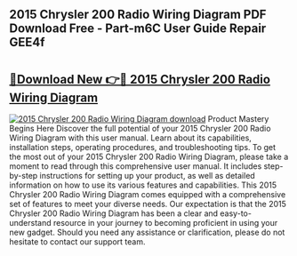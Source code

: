 ## 2015 Chrysler 200 Radio Wiring Diagram PDF Download Free - Part-m6C User Guide Repair GEE4f

# <h2><a href="http://dfkmta.blite.top/?on=2015+Chrysler+200+Radio+Wiring+Diagram">🔗Download New 👉🔴 2015 Chrysler 200 Radio Wiring Diagram</a></h2>

[![2015 Chrysler 200 Radio Wiring Diagram download](https://i.imgur.com/lujVjoI.png)](http://dfkmta.blite.top/?on=2015+Chrysler+200+Radio+Wiring+Diagram)
Product Mastery Begins Here Discover the full potential of your 2015 Chrysler 200 Radio Wiring Diagram with this user manual. Learn about its capabilities, installation steps, operating procedures, and troubleshooting tips. To get the most out of your 2015 Chrysler 200 Radio Wiring Diagram, please take a moment to read through this comprehensive user manual. It includes step-by-step instructions for setting up your product, as well as detailed information on how to use its various features and capabilities. This 2015 Chrysler 200 Radio Wiring Diagram comes equipped with a comprehensive set of features to meet your diverse needs. Our expectation is that the 2015 Chrysler 200 Radio Wiring Diagram has been a clear and easy-to-understand resource in your journey to becoming proficient in using your new gadget. Should you need any assistance or clarification, please do not hesitate to contact our support team.
